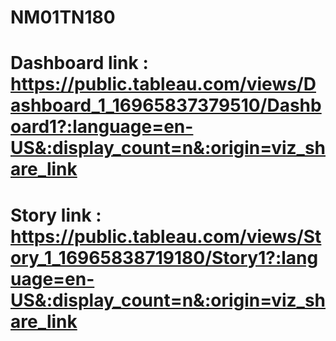 # NM01TN180

# Dashboard link : https://public.tableau.com/views/Dashboard_1_16965837379510/Dashboard1?:language=en-US&:display_count=n&:origin=viz_share_link

# Story link : https://public.tableau.com/views/Story_1_16965838719180/Story1?:language=en-US&:display_count=n&:origin=viz_share_link

